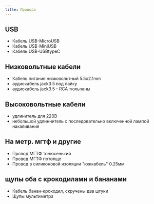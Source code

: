 ```yaml
---
title: Провода
---
```


## USB
- Кабель USB-MicroUSB
- Кабель USB-MiniUSB
- Кабель USB-USBtypeC

## Низковольтные кабели
- Кабель питания низковольтный 5.5x2.1mm
- аудиокабель jack3.5 под пайку
- аудиокабель jack3.5 - RCA тюльпаны

## Высоковольтные кабели
- удлинитель для 220В
- небольшой удлиннитель с последовательно включенной лампой накаливания

## На метр. мгтф и другие
- Провод МГТФ тонюсенький
- Провод МГТФ потолще
- Провод в силиконовой изоляции "южкабель" 0.25мм


## щупы оба с крокодилами и бананами
- Кабель банан-крокодил, скручены два штуки
- Щупы мультиметра



